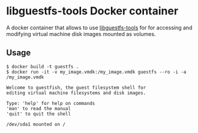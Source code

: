 # libguestfs-tools Docker container

A docker container that allows to use [libguestfs-tools](http://libguestfs.org)
for for accessing and modifying virtual machine disk images mounted as volumes.

## Usage

    $ docker build -t guestfs .
    $ docker run -it -v my_image.vmdk:/my_image.vmdk guestfs --ro -i -a /my_image.vmdk

    Welcome to guestfish, the guest filesystem shell for
    editing virtual machine filesystems and disk images.

    Type: 'help' for help on commands
    'man' to read the manual
    'quit' to quit the shell

    /dev/sda1 mounted on /
